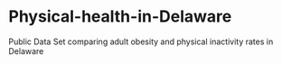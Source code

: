 # Physical-health-in-Delaware
Public Data Set comparing adult obesity and physical inactivity rates in Delaware
